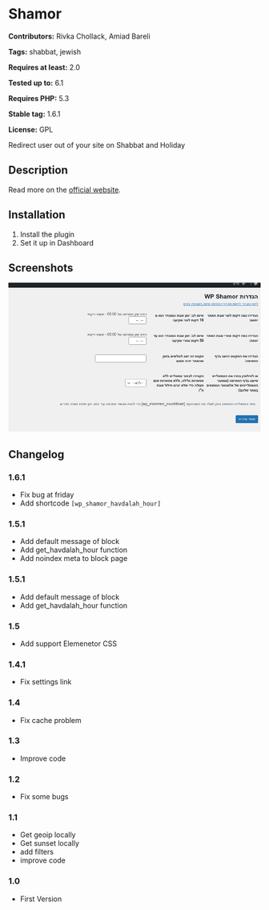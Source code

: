 # Shamor #
**Contributors:** Rivka Chollack, Amiad Bareli

**Tags:** shabbat, jewish

**Requires at least:** 2.0

**Tested up to:** 6.1

**Requires PHP:** 5.3

**Stable tag:** 1.6.1

**License:** GPL

Redirect user out of your site on Shabbat and Holiday

## Description ##
Read more on the [official website](https://wpshamor.com/).

## Installation ##
1. Install the plugin
2. Set it up in Dashboard

## Screenshots ##
![Dashboard](https://raw.githubusercontent.com/amiad/wp-shamor/master/screenshot-1.png)


## Changelog ##
### 1.6.1 ###
* Fix bug at friday
* Add shortcode `[wp_shamor_havdalah_hour]`
### 1.5.1 ###
* Add default message of block
* Add get_havdalah_hour function
* Add noindex meta to block page
### 1.5.1 ###
* Add default message of block
* Add get_havdalah_hour function
### 1.5 ###
* Add support Elemenetor CSS
### 1.4.1 ###
* Fix settings link
### 1.4 ###
* Fix cache problem
### 1.3 ###
* Improve code
### 1.2 ###
* Fix some bugs
### 1.1 ###
* Get geoip locally
* Get sunset locally
* add filters
* improve code
### 1.0 ###
* First Version
